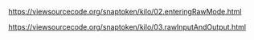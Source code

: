 https://viewsourcecode.org/snaptoken/kilo/02.enteringRawMode.html

https://viewsourcecode.org/snaptoken/kilo/03.rawInputAndOutput.html